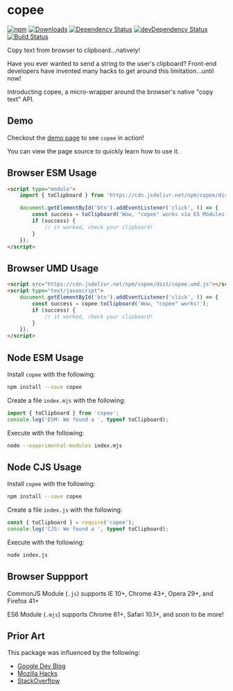 ﻿# copee

[![npm](https://img.shields.io/npm/v/copee.svg)](https://www.npmjs.com/package/copee)
[![Downloads](https://img.shields.io/npm/dt/copee.svg)](https://www.npmjs.com/package/copee)
[![Dependency Status](https://david-dm.org/styfle/copee.svg)](https://david-dm.org/styfle/copee)
[![devDependency Status](https://david-dm.org/styfle/copee/dev-status.svg)](https://david-dm.org/styfle/copee#info=devDependencies)
[![Build Status](https://travis-ci.org/styfle/copee.svg?branch=master)](https://travis-ci.org/styfle/copee)

Copy text from browser to clipboard...natively!

Have you ever wanted to send a string to the user's clipboard? Front-end developers have invented many hacks to get around this limitation...until now!

Introducting copee, a micro-wrapper around the browser's native "copy text" API.

## Demo

Checkout the [demo page](http://styfle.github.io/copee/) to see `copee` in action!

You can view the page source to quickly learn how to use it.

## Browser ESM Usage

```html
<script type="module">
    import { toClipboard } from 'https://cdn.jsdelivr.net/npm/copee/dist/copee.mjs';

    document.getElementById('btn').addEventListener('click', () => {
        const success = toClipboard('Wow, "copee" works via ES Modules!');
        if (success) {
            // it worked, check your clipboard!
        }
    });
</script>
```

## Browser UMD Usage

```html
<script src="https://cdn.jsdelivr.net/npm/copee/dist/copee.umd.js"></script>
<script type="text/javascript">
    document.getElementById('btn').addEventListener('click', () => {
        const success = copee.toClipboard('Wow, "copee" works!');
        if (success) {
            // it worked, check your clipboard!
        }
    });
</script>
```

## Node ESM Usage

Install `copee` with the following:

```sh
npm install --save copee
```

Create a file `index.mjs` with the following:

```js
import { toClipboard } from 'copee';
console.log('ESM: We found a ', typeof toClipboard);
```

Execute with the following:

```sh
node --experimental-modules index.mjs
```

## Node CJS Usage

Install `copee` with the following:

```sh
npm install --save copee
```

Create a file `index.js` with the following:

```js
const { toClipboard } = require('copee');
console.log('CJS: We found a ', typeof toClipboard);
```

Execute with the following:

```sh
node index.js
```

## Browser Suppport

CommonJS Module (`.js`) supports IE 10+, Chrome 43+, Opera 29+, and Firefox 41+

ES6 Module (`.mjs`) supports Chrome 61+, Safari 10.1+, and soon to be more!

## Prior Art

This package was influenced by the following:

- [Google Dev Blog](https://developers.google.com/web/updates/2015/04/cut-and-copy-commands) 
- [Mozilla Hacks](https://hacks.mozilla.org/2015/09/flash-free-clipboard-for-the-web/)
- [StackOverflow](http://stackoverflow.com/a/30810322/266535)
